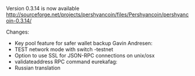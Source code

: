 Version 0.3.14 is now available
http://sourceforge.net/projects/pershyancoin/files/Pershyancoin/pershyancoin-0.3.14/

Changes:
* Key pool feature for safer wallet backup
Gavin Andresen:
* TEST network mode with switch -testnet
* Option to use SSL for JSON-RPC connections on unix/osx
* validateaddress RPC command
eurekafag:
* Russian translation
